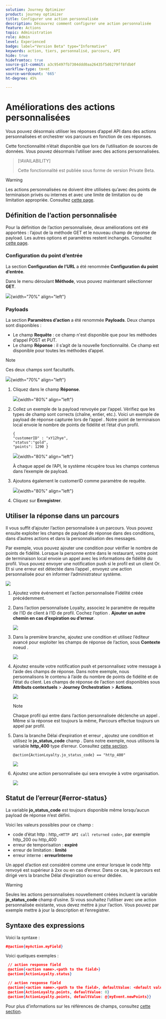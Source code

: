 ```yaml
---
solution: Journey Optimizer
product: journey optimizer
title: Configurer une action personnalisée
description: Découvrez comment configurer une action personnalisée
feature: Actions
topic: Administration
role: Admin
level: Experienced
badge: label="Version Beta" type="Informative"
keywords: action, tiers, personnalisé, parcours, API
hide: true
hidefromtoc: true
source-git-commit: a3c95497fb7304ddd0aa26435f5d0279ff8fdb0f
workflow-type: tm+mt
source-wordcount: '665'
ht-degree: 45%

---
```


# Améliorations des actions personnalisées

Vous pouvez désormais utiliser les réponses d’appel API dans des actions personnalisées et orchestrer vos parcours en fonction de ces réponses.

Cette fonctionnalité n’était disponible que lors de l’utilisation de sources de données. Vous pouvez désormais l’utiliser avec des actions personnalisées.

>[!AVAILABILITY]
>
>Cette fonctionnalité est publiée sous forme de version Private Beta.

>[!WARNING]
>
>Les actions personnalisées ne doivent être utilisées qu’avec des points de terminaison privés ou internes et avec une limite de limitation ou de limitation appropriée. Consultez [cette page](../configuration/external-systems.md).

## Définition de l’action personnalisée

Pour la définition de l’action personnalisée, deux améliorations ont été apportées : l’ajout de la méthode GET et le nouveau champ de réponse de payload. Les autres options et paramètres restent inchangés. Consultez [cette page](../action/about-custom-action-configuration.md).

### Configuration du point d’entrée

La section **Configuration de l’URL** a été renommée **Configuration du point d’entrée**.

Dans le menu déroulant **Méthode**, vous pouvez maintenant sélectionner **GET**.

![](assets/action-response1.png){width="70%" align="left"}

### Payloads

La section **Paramètres d’action** a été renommée **Payloads**. Deux champs sont disponibles :

* Le champ **Requête** : ce champ n&#39;est disponible que pour les méthodes d’appel POST et PUT.
* Le champ **Réponse** : il s’agit de la nouvelle fonctionnalité. Ce champ est disponible pour toutes les méthodes d’appel.

>[!NOTE]
> 
>Ces deux champs sont facultatifs.

![](assets/action-response2.png){width="70%" align="left"}

1. Cliquez dans le champ **Réponse**.

   ![](assets/action-response3.png){width="80%" align="left"}

1. Collez un exemple de la payload renvoyée par l’appel. Vérifiez que les types de champ sont corrects (chaîne, entier, etc.). Voici un exemple de payload de réponse capturée lors de l’appel . Notre point de terminaison local envoie le nombre de points de fidélité et l’état d’un profil.

   ```
   {
   "customerID" : "xY12hye",    
   "status":"gold",
   "points": 1290 }
   ```

   ![](assets/action-response4.png){width="80%" align="left"}

   À chaque appel de l’API, le système récupère tous les champs contenus dans l’exemple de payload.

1. Ajoutons également le customerID comme paramètre de requête.

   ![](assets/action-response9.png){width="80%" align="left"}

1. Cliquez sur **Enregistrer**.

## Utiliser la réponse dans un parcours

Il vous suffit d’ajouter l’action personnalisée à un parcours. Vous pouvez ensuite exploiter les champs de payload de réponse dans des conditions, dans d’autres actions et dans la personnalisation des messages.

Par exemple, vous pouvez ajouter une condition pour vérifier le nombre de points de fidélité. Lorsque la personne entre dans le restaurant, votre point de terminaison local envoie un appel avec les informations de fidélité du profil. Vous pouvez envoyer une notification push si le profil est un client Or. Et si une erreur est détectée dans l’appel , envoyez une action personnalisée pour en informer l’administrateur système.

![](assets/action-response5.png)

1. Ajoutez votre événement et l’action personnalisée Fidélité créée précédemment.

1. Dans l’action personnalisée Loyalty, associez le paramètre de requête de l’ID de client à l’ID de profil. Cochez l’option . **Ajouter un autre chemin en cas d’expiration ou d’erreur**.

   ![](assets/action-response10.png)

1. Dans la première branche, ajoutez une condition et utilisez l’éditeur avancé pour exploiter les champs de réponse de l’action, sous **Contexte** noeud .

   ![](assets/action-response6.png)

1. Ajoutez ensuite votre notification push et personnalisez votre message à l’aide des champs de réponse. Dans notre exemple, nous personnalisons le contenu à l’aide du nombre de points de fidélité et de l’état du client. Les champs de réponse de l’action sont disponibles sous **Attributs contextuels** > **Journey Orchestration** > **Actions**.

   ![](assets/action-response8.png)

   >[!NOTE]
   >
   >Chaque profil qui entre dans l’action personnalisée déclenche un appel . Même si la réponse est toujours la même, Parcours effectue toujours un appel par profil.

1. Dans la branche Délai d’expiration et erreur , ajoutez une condition et utilisez le **jo_status_code** champ . Dans notre exemple, nous utilisons la variable
   **http_400** type d’erreur. Consultez [cette section](#error-status).

   ```
   @action{ActionLoyalty.jo_status_code} == "http_400"
   ```

   ![](assets/action-response7.png)

1. Ajoutez une action personnalisée qui sera envoyée à votre organisation.

   ![](assets/action-response11.png)

## Statut de l’erreur{#error-status}

La variable **jo_status_code** est toujours disponible même lorsqu’aucun payload de réponse n’est défini.

Voici les valeurs possibles pour ce champ :

* code d’état http : http_`<HTTP API call returned code>`, par exemple http_200 ou http_400
* erreur de temporisation : **expiré**
* erreur de limitation : **limité**
* erreur interne : **erreurInterne**

Un appel d’action est considéré comme une erreur lorsque le code http renvoyé est supérieur à 2xx ou en cas d’erreur. Dans ce cas, le parcours est dirigé vers la branche Délai d’expiration ou erreur dédiée.

>[!WARNING]
>
>Seules les actions personnalisées nouvellement créées incluent la variable **jo_status_code** champ d’usine. Si vous souhaitez l’utiliser avec une action personnalisée existante, vous devez mettre à jour l’action. Vous pouvez par exemple mettre à jour la description et l’enregistrer.

## Syntaxe des expressions

Voici la syntaxe :

```json
#@action{myAction.myField} 
```

Voici quelques exemples :

```json
 // action response field
 @action{<action name>.<path to the field>}
 @action{ActionLoyalty.status}
```

```json
 // action response field
 @action{<action name>.<path to the field>, defaultValue: <default value expression>}
 @action{ActionLoyalty.points, defaultValue: 0}
 @action{ActionLoyalty.points, defaultValue: @{myEvent.newPoints}}
```

Pour plus d’informations sur les références de champs, consultez [cette section](../building-journeys/expression/field-references.md).
